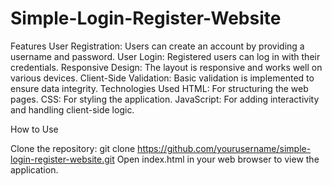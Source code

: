 # Simple-Login-Register-Website

Features
User Registration: Users can create an account by providing a username and password.
User Login: Registered users can log in with their credentials.
Responsive Design: The layout is responsive and works well on various devices.
Client-Side Validation: Basic validation is implemented to ensure data integrity.
Technologies Used
HTML: For structuring the web pages.
CSS: For styling the application.
JavaScript: For adding interactivity and handling client-side logic.

How to Use

Clone the repository: git clone https://github.com/yourusername/simple-login-register-website.git
Open index.html in your web browser to view the application.
